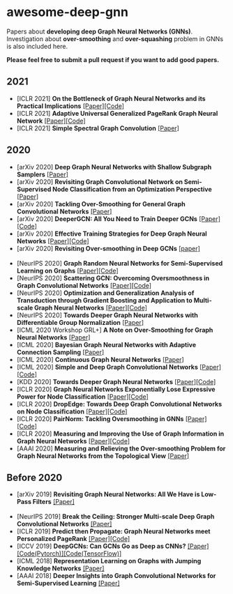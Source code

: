 # awesome-deep-gnn
Papers about **developing deep Graph Neural Networks (GNNs)**. Investigation about **over-smoothing** and **over-squashing** problem in GNNs is also included here.

**Please feel free to submit a pull request if you want to add good papers.**

<!-- ## Literature [sorted in reverse chronological order]-->

2021
----

* [ICLR 2021] **On the Bottleneck of Graph Neural Networks and its Practical Implications** [[Paper]](https://openreview.net/forum?id=i80OPhOCVH2)[[Code]](https://github.com/tech-srl/bottleneck/)
* [ICLR 2021] **Adaptive Universal Generalized PageRank Graph Neural Network** [[Paper]](https://openreview.net/forum?id=n6jl7fLxrP)[[Code]](https://github.com/jianhao2016/GPRGNN)
* [ICLR 2021] **Simple Spectral Graph Convolution** [[Paper]](https://openreview.net/forum?id=CYO5T-YjWZV)


2020
----

* [arXiv 2020] **Deep Graph Neural Networks with Shallow Subgraph Samplers** [[Paper]](https://arxiv.org/abs/2012.01380)
* [arXiv 2020] **Revisiting Graph Convolutional Network on Semi-Supervised Node Classification from an Optimization Perspective** [[Paper]](https://arxiv.org/abs/2009.11469)
* [arXiv 2020] **Tackling Over-Smoothing for General Graph Convolutional Networks** [[Paper]](https://arxiv.org/abs/2008.09864)
* [arXiv 2020] **DeeperGCN: All You Need to Train Deeper GCNs** [[Paper]](https://arxiv.org/abs/2006.07739)[[Code]](https://github.com/lightaime/deep_gcns_torch)
* [arXiv 2020] **Effective Training Strategies for Deep Graph Neural Networks** [[Paper]](https://arxiv.org/abs/2006.07107)[[Code]](https://github.com/miafei/NodeNorm)
* [arXiv 2020] **Revisiting Over-smoothing in Deep GCNs** [[paper]](https://arxiv.org/abs/2003.13663)
<br/><br/>
* [NeurIPS 2020] **Graph Random Neural Networks for Semi-Supervised Learning on Graphs** [[Paper]](https://proceedings.neurips.cc/paper/2020/hash/fb4c835feb0a65cc39739320d7a51c02-Abstract.html)[[Code]](https://github.com/THUDM/GRAND)
* [NeurIPS 2020] **Scattering GCN: Overcoming Oversmoothness in Graph Convolutional Networks** [[Paper]](https://proceedings.neurips.cc/paper/2020/hash/a6b964c0bb675116a15ef1325b01ff45-Abstract.html)[[Code]](https://github.com/dms-net/scatteringGCN)
* [NeurIPS 2020] **Optimization and Generalization Analysis of Transduction through Gradient Boosting and Application to Multi-scale Graph Neural Networks** [[Paper]](https://proceedings.neurips.cc/paper/2020/hash/dab49080d80c724aad5ebf158d63df41-Abstract.html)[[Code]](https://github.com/delta2323/GB-GNN)
* [NeurIPS 2020] **Towards Deeper Graph Neural Networks with Differentiable Group Normalization** [[Paper]](https://arxiv.org/abs/2006.06972)
* [ICML 2020 Workshop GRL+] **A Note on Over-Smoothing for Graph Neural Networks** [[Paper]](https://arxiv.org/abs/2006.13318)
* [ICML 2020] **Bayesian Graph Neural Networks with Adaptive Connection Sampling** [[Paper]](https://arxiv.org/abs/2006.04064)
* [ICML 2020] **Continuous Graph Neural Networks** [[Paper]](https://arxiv.org/abs/1912.00967)
* [ICML 2020] **Simple and Deep Graph Convolutional Networks** [[Paper]](https://arxiv.org/abs/2007.02133)[[Code]](https://github.com/chennnM/GCNII)
* [KDD 2020] **Towards Deeper Graph Neural Networks** [[Paper]](https://arxiv.org/abs/2007.09296)[[Code]](https://github.com/mengliu1998/DeeperGNN)
* [ICLR 2020] **Graph Neural Networks Exponentially Lose Expressive Power for Node Classification** [[Paper]](https://arxiv.org/abs/1905.10947)[[Code]](https://github.com/delta2323/gnn-asymptotics)
* [ICLR 2020] **DropEdge: Towards Deep Graph Convolutional Networks on Node Classification** [[Paper]](https://openreview.net/forum?id=Hkx1qkrKPr)[[Code]](https://github.com/DropEdge/DropEdge)
* [ICLR 2020] **PairNorm: Tackling Oversmoothing in GNNs** [[Paper]](https://openreview.net/forum?id=rkecl1rtwB)[[Code]](https://github.com/LingxiaoShawn/PairNorm)
* [ICLR 2020] **Measuring and Improving the Use of Graph Information in Graph Neural Networks** [[Paper]](https://openreview.net/forum?id=rkeIIkHKvS)[[Code]](https://github.com/yifan-h/CS-GNN)
* [AAAI 2020] **Measuring and Relieving the Over-smoothing Problem for Graph Neural Networks from the Topological View** [[Paper]](https://arxiv.org/abs/1909.03211)

Before 2020
----

* [arXiv 2019] **Revisiting Graph Neural Networks: All We Have is Low-Pass Filters** [[Paper]](https://arxiv.org/abs/1905.09550)
<br/><br/>
* [NeurIPS 2019] **Break the Ceiling: Stronger Multi-scale Deep Graph Convolutional Networks** [[Paper]](https://arxiv.org/abs/1906.02174)
* [ICLR 2019] **Predict then Propagate: Graph Neural Networks meet Personalized PageRank** [[Paper]](https://arxiv.org/abs/1810.05997)[[Code]](https://github.com/klicperajo/ppnp)
* [ICCV 2019] **DeepGCNs: Can GCNs Go as Deep as CNNs?** [[Paper]](https://arxiv.org/abs/1904.03751)[[Code(Pytorch)]](https://github.com/lightaime/deep_gcns_torch)[[Code(TensorFlow)]](https://github.com/lightaime/deep_gcns)
* [ICML 2018] **Representation Learning on Graphs with Jumping Knowledge Networks** [[Paper]](https://arxiv.org/abs/1806.03536)
* [AAAI 2018] **Deeper Insights into Graph Convolutional Networks for Semi-Supervised Learning** [[Paper]](https://arxiv.org/abs/1801.07606)








